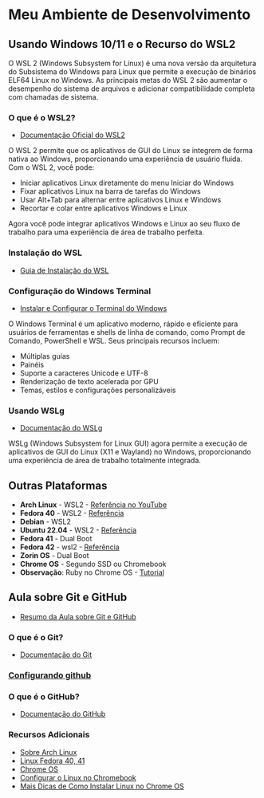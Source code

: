 # Meu Ambiente de Desenvolvimento

## Usando Windows 10/11 e o Recurso do WSL2

O WSL 2 (Windows Subsystem for Linux) é uma nova versão da arquitetura do Subsistema do Windows para Linux que permite a execução de binários ELF64 Linux no Windows. As principais metas do WSL 2 são aumentar o desempenho do sistema de arquivos e adicionar compatibilidade completa com chamadas de sistema.

### O que é o WSL2?
- [Documentação Oficial do WSL2](https://learn.microsoft.com/pt-br/windows/wsl/about)

O WSL 2 permite que os aplicativos de GUI do Linux se integrem de forma nativa ao Windows, proporcionando uma experiência de usuário fluida. Com o WSL 2, você pode:
- Iniciar aplicativos Linux diretamente do menu Iniciar do Windows
- Fixar aplicativos Linux na barra de tarefas do Windows
- Usar Alt+Tab para alternar entre aplicativos Linux e Windows
- Recortar e colar entre aplicativos Windows e Linux

Agora você pode integrar aplicativos Windows e Linux ao seu fluxo de trabalho para uma experiência de área de trabalho perfeita.

### Instalação do WSL
- [Guia de Instalação do WSL](https://github.com/shenrique1970/Meu-ambiente-dev/blob/main/resumos/inst-wsl2.md)

### Configuração do Windows Terminal
- [Instalar e Configurar o Terminal do Windows](https://learn.microsoft.com/pt-br/windows/terminal/install)

O Windows Terminal é um aplicativo moderno, rápido e eficiente para usuários de ferramentas e shells de linha de comando, como Prompt de Comando, PowerShell e WSL. Seus principais recursos incluem:
- Múltiplas guias
- Painéis
- Suporte a caracteres Unicode e UTF-8
- Renderização de texto acelerada por GPU
- Temas, estilos e configurações personalizáveis

### Usando WSLg
- [Documentação do WSLg](https://learn.microsoft.com/pt-br/windows/wsl/tutorials/gui-apps)

WSLg (Windows Subsystem for Linux GUI) agora permite a execução de aplicativos de GUI do Linux (X11 e Wayland) no Windows, proporcionando uma experiência de área de trabalho totalmente integrada.

## Outras Plataformas
- **Arch Linux** - WSL2 - [Referência no YouTube](https://www.youtube.com/watch?v=sjrW74Hx5Po&t=950s)
- **Fedora 40** - WSL2 - [Referência](https://github.com/fedora-cloud/docker-brew-fedora/tree/40/x86_64)
- **Debian** - WSL2
- **Ubuntu 22.04** - WSL2 - [Referência](https://cloud-images.ubuntu.com/wsl/)
- **Fedora 41** - Dual Boot
- **Fedora 42** - wsl2 - [Referência](https://docs.fedoraproject.org/en-US/cloud/wsl/)
- **Zorin OS** - Dual Boot
- **Chrome OS** - Segundo SSD ou Chromebook
- **Observação**: Ruby no Chrome OS - [Tutorial](https://shape.host/resources/how-to-install-ruby-on-rails-on-debian-12)

## Aula sobre Git e GitHub
- [Resumo da Aula sobre Git e GitHub](https://github.com/shenrique1970/Meu-ambiente-dev/blob/main/resumos/resumo-aula.md)

### O que é o Git?
- [Documentação do Git](https://git-scm.com/doc)

###  [Configurando github](https://aline-antunes.gitbook.io/formacao-fundamentos-github/introducao-ao-git-e-github)

### O que é o GitHub?
- [Documentação do GitHub](https://docs.github.com/pt)

### Recursos Adicionais
- [Sobre Arch Linux](https://github.com/yuk7/ArchWSL)
- [Linux Fedora 40, 41](https://fedoraproject.org/)
- [Chrome OS](https://chromeos.google/intl/pt_br/)
- [Configurar o Linux no Chromebook](https://support.google.com/chromebook/answer/9145439?hl=pt-br)
- [Mais Dicas de Como Instalar Linux no Chrome OS](https://youtu.be/uM1y4qeTLbw?si=YYNLWSsI2NVuoGNo)
